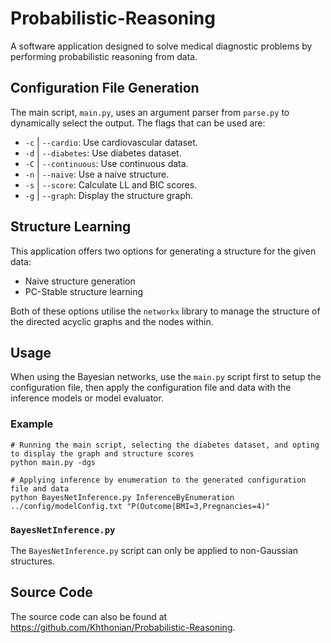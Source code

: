 # Probabilistic-Reasoning
A software application designed to solve medical diagnostic problems by performing probabilistic reasoning from data.

## Configuration File Generation
The main script, `main.py`, uses an argument parser from `parse.py` to dynamically select the output. The flags that can be used are:
- `-c` | `--cardio`: Use cardiovascular dataset.
- `-d` | `--diabetes`: Use diabetes dataset.
- `-C` | `--continuous`: Use continuous data.
- `-n` | `--naive`: Use a naive structure.
- `-s` | `--score`: Calculate LL and BIC scores.
- `-g` | `--graph`: Display the structure graph.

## Structure Learning
This application offers two options for generating a structure for the given data:
- Naive structure generation
- PC-Stable structure learning

Both of these options utilise the `networkx` library to manage the structure of the directed acyclic graphs and the nodes within.

## Usage
When using the Bayesian networks, use the `main.py` script first to setup the configuration file, then apply the configuration file and data with the inference models or model evaluator.

### Example
```
# Running the main script, selecting the diabetes dataset, and opting to display the graph and structure scores
python main.py -dgs

# Applying inference by enumeration to the generated configuration file and data
python BayesNetInference.py InferenceByEnumeration ../config/modelConfig.txt "P(Outcome|BMI=3,Pregnancies=4)"
```

### `BayesNetInference.py`
The `BayesNetInference.py` script can only be applied to non-Gaussian structures.

## Source Code 
The source code can also be found at https://github.com/Khthonian/Probabilistic-Reasoning.


